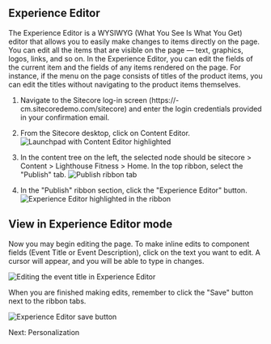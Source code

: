 ## Experience Editor

The Experience Editor is a WYSIWYG (What You See Is What You Get) editor that allows you to easily make changes to items directly on the page. You can edit all the items that are visible on the page — text, graphics, logos, links, and so on. In the Experience Editor, you can edit the fields of the current item and the fields of any items rendered on the page. For instance, if the menu on the page consists of titles of the product items, you can edit the titles without navigating to the product items themselves.

1. Navigate to the Sitecore log-in screen (https://<your instance id here>-cm.sitecoredemo.com/sitecore) and enter the login credentials provided in your confirmation email.

2. From the Sitecore desktop, click on Content Editor.
![Launchpad with Content Editor highlighted](https://mss-p-006-delivery.sitecorecontenthub.cloud/api/public/content/542638da103744a9a5ef78c752cca5bf?v=7ee8924e)

3. In the content tree on the left, the selected node should be sitecore > Content > Lighthouse Fitness > Home. In the top ribbon, select the "Publish" tab.
![Publish ribbon tab](https://mss-p-006-delivery.sitecorecontenthub.cloud/api/public/content/e7dc955157994503aa931390e73520cd?v=13c504e7)

4. In the "Publish" ribbon section, click the "Experience Editor" button.
![Experience Editor highlighted in the ribbon](https://mss-p-006-delivery.sitecorecontenthub.cloud/api/public/content/cbf06b8d8528456c925a89af6220adb4?v=5bd19ee3)

## View in Experience Editor mode

Now you may begin editing the page. To make inline edits to component fields (Event Title or Event Description), click on the text you want to edit. A cursor will appear, and you will be able to type in changes.

![Editing the event title in Experience Editor](https://mss-p-006-delivery.sitecorecontenthub.cloud/api/public/content/4fafeffdb0c4420586b060154de4b2fc?v=a310c2d2)

When you are finished making edits, remember to click the "Save" button next to the ribbon tabs.

![Experience Editor save button](https://mss-p-006-delivery.sitecorecontenthub.cloud/api/public/content/5d07db99595045869825f0f24ce9ed96?v=1515a4f1)

Next: Personalization
